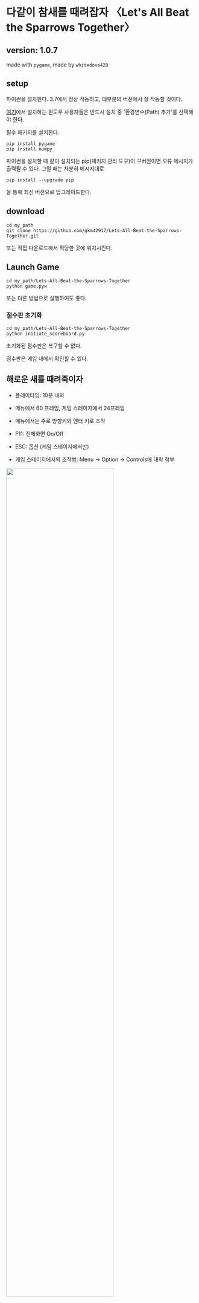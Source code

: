 # **다같이 참새를 때려잡자** 〈Let's All Beat the Sparrows Together〉

## **version: 1.0.7**
made with `pygame`, made by `whitedove428`

## setup

파이썬을 설치한다. 3.7에서 정상 작동하고, 대부분의 버전에서 잘 작동할 것이다.

[여기](https://www.python.org/downloads/)에서 설치하는 윈도우 사용자들은 반드시 설치 중 '환경변수(Path) 추가'를 선택해야 한다.

필수 패키지를 설치한다.

```
pip install pygame
pip install numpy
```

파이썬을 설치할 때 같이 설치되는 pip(패키지 관리 도구)이 구버전이면 오류 메시지가 출력될 수 있다.
그럴 때는 차분히 메시지대로

```
pip install --upgrade pip
```

을 통해 최신 버전으로 업그레이드한다.

## download
```
cd my_path
git clone https://github.com/gkm42917/Lets-All-Beat-the-Sparrows-Together.git
```

또는 직접 다운로드해서 적당한 곳에 위치시킨다.

## Launch Game
```
cd my_path/Lets-All-Beat-the-Sparrows-Together
python game.pyw
```

또는 다른 방법으로 실행하여도 좋다.

### 점수판 초기화
```
cd my_path/Lets-All-Beat-the-Sparrows-Together
python initiate_scoreboard.py
```

초기화된 점수판은 복구할 수 없다.

점수판은 게임 내에서 확인할 수 있다.

## 해로운 새를 때려죽이자
* 플레이타임: 10분 내외

* 메뉴에서 60 프레임, 게임 스테이지에서 24프레임

* 메뉴에서는 주로 방향키와 엔터 키로 조작

* F11: 전체화면 On/Off

* ESC: 옵션 (게임 스테이지에서만)

* 게임 스테이지에서의 조작법: Menu → Option → Controls에 대략 첨부

<img src = "./screenshots/controls_guideline.png" width="75%">

# 게임 플레이

## 새총
* 공중에 체공할 수 있는 돌은 최대 `6`개(렉을 줄이기 위해 제한)
* `Shoot!`: 발사 가능
* `Wait!`: 돌이 바닥에 떨어질 때까지 발사 불가능
* 최대 대미지는 120가량

## 패배 조건
1. `생명력`이 0이 됐을 때
2. `밀밭 내구도`가 0이 됐을 때

## 음식 목록
| 음식 | 비고 |
|:---:|:---:|
| 포션 | 1.5hearts 회복 |
| 포션(뚱캔) | 3.0hearts 회복 |
| 관통 캔 | 스파이어 철거 시 드랍 |
| 샷건 캔 | 인면조 처치 시 드랍 |
| 빠른 장전 캔 | 추가 목표 달성 시 드랍 |

## 해로운 새 목록
| 해로운 새 | 유형 | 체력 | 비고 |
|:---:|:---:|---:|:---:|
| 참새 | 일반 | 1 |  |
| 타조 | 일반 | 1 |  |
| 정예타조 | 정예 | 200 |  |
| 뮤탈리스크 | 정예 | 300 |  |
| UFO | 일반 | 1 |  |
| 인면조 | 우두머리 | 2880 |  |
| 무리군주 | 정예 | 1500 | 공생충을 소환 |
| 공생충 | 일반 | 1 |  |
| 메디브 | 우두머리 | 5760 |
| 비둘기 | 번외 | 1 |  |
| 까마귀 | 번외 | 1 |  |
| 두루미 | 번외 | 1 |  |
| 펠리컨 | 번외 | 1 |  |
| 앵무새 | 번외 | 1 |  |

## 구조물 목록
| 구조물 | 체력 | 비고 |
|:---:|---:|:---:|
| 스파이어 | 6000 | 뮤탈리스크를 소환 |
| 그레이터 스파이어 | 12000 | 뮤탈리스크, 무리군주를 소환 |

## 투사체 목록
| 투사체 | 대미지 | 비고 |
|:---:|---:|:---:|
| 돌 | 0~120 | 플레이어가 발사 |
| 쐐기벌레 | 0.5hearts | 뮤탈리스크가 발사 |
| 레이저빔 | 1.0hearts | UFO가 발사 |
| 새똥 | 1.0hearts | 참새가 배변 |
| 비전균열 | 1.0hearts | 메디브가 발사 |

## 아직 수정되지 않은 버그

\-

# 스크린샷

## 게임플레이 영상
[유튜브에서 보기](https://www.youtube.com/watch?v=CkQKDU5AZGs&feature=youtu.be)

## Title
<img src = "./screenshots/unknown0.png" width="75%">

## Menu
<img src = "./screenshots/unknown1.png" width="75%">

<img src = "./screenshots/unknown2.png" width="75%">

<img src = "./screenshots/unknown3.png" width="75%">

## befor Game
<img src = "./screenshots/unknown4.png" width="75%">

<img src = "./screenshots/unknown5.png" width="75%">

## in Game
<img src = "./screenshots/unknown6.png" width="75%">

<img src = "./screenshots/unknown7.png" width="75%">

<img src = "./screenshots/unknown8.png" width="75%">

<img src = "./screenshots/unknown9.png" width="75%">

<img src = "./screenshots/unknown10.png" width="75%">

<img src = "./screenshots/unknown11.png" width="75%">

<img src = "./screenshots/unknown12.png" width="75%">

## after Game
<img src = "./screenshots/unknown13.png" width="75%">

<img src = "./screenshots/unknown14.png" width="75%">

## Statistics & Board
<img src = "./screenshots/unknown15.png" width="75%">

<img src = "./screenshots/unknown16.png" width="75%">

# 여담

## 문제점

1. 첫째로 미숙한 상태에서 만든 스파게티 코드. 돌과 충돌하면 삭제되는 일반 새를 만들고 생명력이 있는 정예 새를 만들었는데, 일반 새도 애초에 생명력이 1인 정예 새로 만들었으면 상당히 코드가 간결해졌을 것이다. 

1. C/C++에서는 잘만 되던 Backspace '\b'가 작동하지 않는다. 이것 탓에 점수판 만드는 데 상당히 고생했다. 아마 내가 모르는 다른 방법이 있지 싶다.

1. 플레이어는 클래스를 배우기 전에 만들어서 객체가 아니다. 객체로 만들었으면 2player도 쉽게 만들 수 있을 텐데 조금 아쉬운 점이다. 그러나 객체가 아니었던 돌을 객체로 뜯어고치면서 고생을 실컷 했었고 당장 불필요하게 플레이어까지 수정하면서 고생할 생각은 없다.

1. 게임 스테이지에서만 24프레임이다. 이게 말할 거리가 많은 게, 'pygame.image.load()'마다 뒤에 .convert()나 convert_alpha()를 붙이지 않으면 매 틱마다 이미지를 로드한다고 한다. 한창 작업하는 도중 알게 되었다. 실제로 측정해보니 60프레임으로 설정해놓은 것이 24프레임으로 작동하고 있었다. 그래서 전부 수정한 다음 게임 스테이지에서만 24프레임으로 작동하게 바꿨다. (convert()와 convert_alpha()의 차이는 후자가 투명색을 지원한다는 것.) 참새 같은 경우는 속력이 3~4 정도인데 이걸 60프레임으로 했으면 정수만 지원하는 pygame에서 어떻게 만들었을까 하는 생각도 든다. 새옹지마라고 할 만하다.

1. 그 많은 텍스트들을 만들 때 배경을 투명하게 할 경우 하나당 7줄 정도를 차지한다. 처음부터 함수를 만들어서 텍스트를 생성할 걸 하는 생각이 든다.

1. 많은 사진을 여러 게임 또는 유명한 밈에서 가져왔다. 메탈슬러그에서 관통, 샷건, 퀵차지의 아이콘과 UFO를, 스타크래프트에서 스파이어, 그레이터 스파이어, 뮤탈리스크, 무리군주를, 히어로즈 오브 더 스톰에서 포션과 메디브를, 평창 동계 올림픽에 등장하여 특유의 기괴함으로 유명했던 인면조를 사용했다.

1. 보스 인면조에서 패턴을 만든다고 "춤을 추지 않으면 잡아먹을 테야!"라는 대사를 달아놓고 플레이어가 왼쪽 오른쪽으로 움직이지 않으면 참새가 똥을 싸게 만들었다. 결과물은 심히 조잡하기가 이를 데가 없다.

1. 최종 보스 메디브의 생김새를 자세히 보면 구멍이 숭숭 뚫려있다. 전부 다른 게임에서 캡처해 포토샵으로 수정한 것이기 때문이다. 구멍 뚫린 부분은 체력바와 닉네임이 있던 자리다.

1. 포토샵이 png 파일에 표준이 아닌 데이터를 써놓는다고 한다. 실행이 안 되진 않지만 거슬리게 오류 메시지를 띄웠었는데, 구글링으로 없애는 방법을 알아냈다. [ImageMagick](https://imagemagick.org/index.php)을 깐다. 윈도우에서 설치를 하는 경우 'Install legacy utilities (e.g. convert)'를 체크한다. 이걸 해야지 명령 프롬프트에서 일괄 변환을 할 수 있다. 그리고 배치 파일을 만든다. 실행하면 같은 폴더에 있는 모든 png 파일이 변환된다.

```python
# pygame 텍스트 투명 배경 설정
text = arcadeFont35.render('대충 텍스트', True, (255, 255, 255))
textRect = text.get_rect()
textRect.centerx = windowSurface.get_rect().centerx
textRect.centery = windowSurface.get_rect().centery+320
alpha_img = pygame.Surface(text.get_size(), pygame.SRCALPHA)
alpha_img.fill((255, 255, 255, 255))
text.blit(alpha_img, (0, 0), special_flags=pygame.BLEND_RGBA_MULT)
```

```bat
:: ImageMagick의 convert [입력] -strip [출력]
@echo off
echo All files in format png will be converted.
for %%i in (*.png) do (
convert %%i -strip %%i
echo %%i converted
)
pause
```

## 참새의 무작위적 움직임

만들기 위해 고민을 많이 했던 대목이다. 결국 구현한 방법은 다음과 같다. 허공의 x, y 좌표 tuple을 촘촘하게 모아 배열에 넣은 뒤 저장한다. 그것들이 ./array에 있는 네 개의 파일이다. 처음 생성될 때 그 중 하나를 목표지점으로 잡고 그쪽으로 이동한다. 도달하면 다시 다른 목표지점을 잡아 이동한다. 계속 반복한다.

## 뮤탈리스크의 이동 경로

매개변수 θ를 사용하여 나타낼 수 있다.

![equation1](./screenshots/equation1.png)

![result1](./screenshots/result1.png)
![result2](./screenshots/result2.png)
![result3](./screenshots/result3.png)

그래프의 모양을 가다듬기 위해서 아래 식을 곱한다.(scaling)

![equation2](./screenshots/equation2.png)

아래와 같이 표현된다.

![equation3](./screenshots/equation3.png)

![graph](./screenshots/graph.png)

θ 값에 따른 점의 위치

![gif](./screenshots/graph.gif)

이를 활용하여 뮤탈리스크의 이동 경로를 만들 수 있다.

## 메디브의 패턴

허공을 맴돌다 착지해 비전균열을 발사한다. 플레이어가 피격당하면 다시 발사한다. 피했다면 다시 까마귀로 변신한다. 첨하자면 원작(HOS) 고증이다.

## 통계를 만든 이유

누군가 이걸로 `강화학습`을 해보면 좋을 것 같다고 말했다. 그런데 이런 통계가 명확해야 한다고 말해서 고생 끝에 30개를 만들었다. 그런데 지금 기능으로는 게임이 종료되기 전까지 반환하는 기능이 없어서 수정해야 할지도 모르겠다. 그리고 별로 하고 싶지 않다…….

## 효과음이 없는 이유

원래 넣으려고 했지만 작업량이 너무 많아서 생략했다. 1.0.8에는 효과음이 들어갈지도?